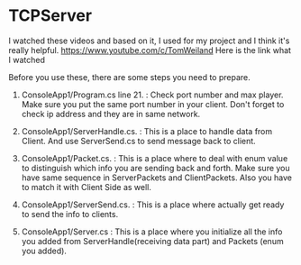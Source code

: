 # TCPServer
I watched these videos and based on it, I used for my project and I think it's really helpful.
https://www.youtube.com/c/TomWeiland
Here is the link what I watched

Before you use these, there are some steps you need to prepare.
1. ConsoleApp1/Program.cs line 21. : Check port number and max player.
Make sure you put the same port number in your client.
Don't forget to check ip address and they are in same network.

2. ConsoleApp1/ServerHandle.cs. : This is a place to handle data from Client.
And use ServerSend.cs to send message back to client.

3. ConsoleApp1/Packet.cs. : This is a place where to deal with enum value to distinguish which info you are sending back and forth.
Make sure you have same sequence in ServerPackets and ClientPackets.
Also you have to match it with Client Side as well.

4. ConsoleApp1/ServerSend.cs. : This is a place where actually get ready to send the info to clients.

5. ConsoleApp1/Server.cs : This is a place where you initialize all the info you added from ServerHandle(receiving data part) and Packets (enum you added).